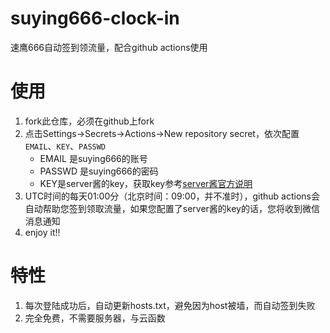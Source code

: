 # suying666-clock-in

速鹰666自动签到领流量，配合github actions使用

# 使用
1. fork此仓库，必须在github上fork
2. 点击Settings->Secrets->Actions->New repository secret，依次配置`EMAIL`、`KEY`、`PASSWD`
    - EMAIL 是suying666的账号
    - PASSWD 是suying666的密码
    - KEY是server酱的key，获取key参考[server酱官方说明](http://sc.ftqq.com/3.version)
3. UTC时间的每天01:00分（北京时间：09:00，并不准时），github actions会自动帮助您签到领取流量，如果您配置了server酱的key的话，您将收到微信消息通知
4. enjoy it!!

# 特性

1. 每次登陆成功后，自动更新hosts.txt，避免因为host被墙，而自动签到失败
2. 完全免费，不需要服务器，与云函数
